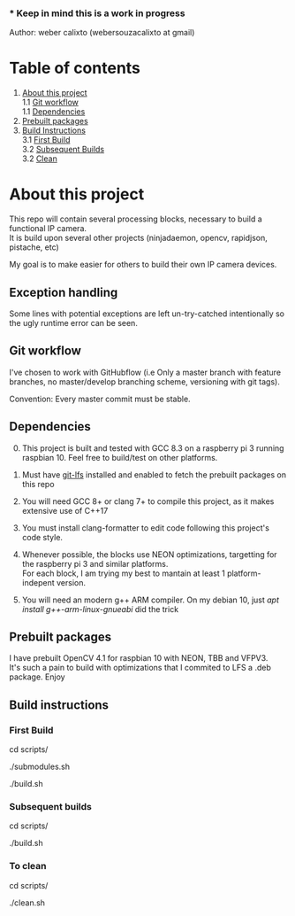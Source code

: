 ### * Keep in mind this is a work in progress  

Author: weber calixto (webersouzacalixto at gmail)

# Table of contents
1. [About this project](#about)  
  1.1 [Git workflow ](#git_workflow)  
  1.1 [Dependencies ](#dependencies)  
2. [Prebuilt packages](#prebuilt_packages)
3. [Build Instructions](#build_instructions)  
  3.1 [First Build](#first_build)  
  3.2 [Subsequent Builds](#subsequent_builds)  
  3.2 [Clean](#clean) 

# About this project <a name="about"></a>

This repo will contain several processing blocks, necessary to build a functional IP camera.  
It is build upon several other projects (ninjadaemon, opencv, rapidjson, pistache, etc)  

My goal is to make easier for others to build their own IP camera devices.

## Exception handling

Some lines with potential exceptions are left un-try-catched intentionally so the ugly runtime error can be seen.

## Git workflow <a name="git_workflow"></a>

I've chosen to work with GitHubflow (i.e Only a master branch with feature branches, no master/develop branching scheme, versioning with git tags).

Convention: Every master commit must be stable.

## Dependencies <a name="dependencies"></a>

0. This project is built and tested with GCC 8.3 on a raspberry pi 3 running raspbian 10. Feel free to build/test on other platforms.  

1. Must have <a href="https://git-lfs.github.com/" target="_blank" >git-lfs</a> installed and enabled to fetch the prebuilt packages on this repo

2. You will need GCC 8+ or clang 7+ to compile this project, as it makes extensive use of C++17

3. You must install clang-formatter to edit code following this project's code style.

4. Whenever possible, the blocks use NEON optimizations, targetting for the raspberry pi 3 and similar platforms.  
For each block, I am trying my best to mantain at least 1 platform-indepent version.  

5. You will need an modern g++ ARM compiler. On my debian 10, just  *apt install g++-arm-linux-gnueabi* did the trick  

## Prebuilt packages <a name="prebuilt_packages"></a>

I have prebuilt OpenCV 4.1 for raspbian 10 with NEON, TBB and VFPV3.  
It's such a pain to build with optimizations that I commited to LFS a .deb package. Enjoy  

## Build instructions <a name="build_instructions"></a>

### First Build <a name="first_build"></a>

cd scripts/

./submodules.sh

./build.sh

### Subsequent builds <a name="subsequent_builds"></a>

cd scripts/

./build.sh

### To clean <a name="clean"></a>

cd scripts/

./clean.sh
